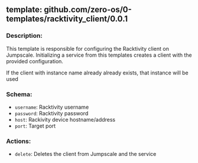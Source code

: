 ## template: github.com/zero-os/0-templates/racktivity_client/0.0.1

### Description:

This template is responsible for configuring the Racktivity client on Jumpscale. Initializing a service from this templates creates a client with the provided configuration.

If the client with instance name already already exists, that instance will be used

### Schema:

- `username`: Racktivity username
- `password`: Racktivity password
- `host`: Rackivity device hostname/address
- `port`: Target port

### Actions:

- `delete`: Deletes the client from Jumpscale and the service
